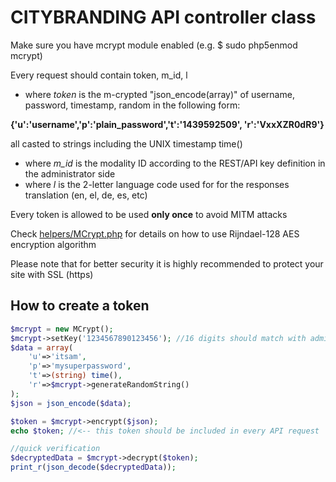 # CITYBRANDING API controller class #

Make sure you have mcrypt module enabled (e.g. $ sudo php5enmod mcrypt)

Every request should contain token, m_id, l

* where *token* is the m-crypted "json_encode(array)" of username, password, timestamp, random in the following form:

**{'u':'username','p':'plain_password','t':'1439592509', 'r':'VxxXZR0dR9'}**

all casted to strings including the UNIX timestamp time()

* where *m_id* is the modality ID according to the REST/API key definition in the administrator side
* where *l* is the 2-letter language code used for for the responses translation (en, el, de, es, etc)

Every token is allowed to be used **only once** to avoid MITM attacks

Check [helpers/MCrypt.php](https://github.com/itsam/citybranding/blob/master/site/helpers/MCrypt.php) for details on how to use Rijndael-128 AES encryption algorithm

Please note that for better security it is highly recommended to protect your site with SSL (https)

## How to create a token
```php
$mcrypt = new MCrypt();
$mcrypt->setKey('1234567890123456'); //16 digits should match with administrator options
$data = array(
	'u'=>'itsam', 
	'p'=>'mysuperpassword',
	't'=>(string) time(),
	'r'=>$mcrypt->generateRandomString()
);
$json = json_encode($data);

$token = $mcrypt->encrypt($json);
echo $token; //<-- this token should be included in every API request

//quick verification
$decryptedData = $mcrypt->decrypt($token);
print_r(json_decode($decryptedData));
```
